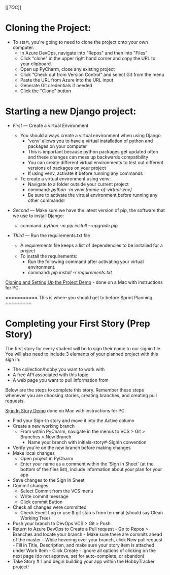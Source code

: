 [[_TOC_]]

# Cloning the Project:
- To start, you're going to need to clone the project onto your own computer.
    - In Azure DevOps, navigate into "Repos" and then into "Files"
    - Click "clone" in the upper right hand corner and copy the URL to your clipboard.
    - Open up PyCharm, close any existing project
    - Click "Check out from Version Control" and select Git from the menu
    - Paste the URL from Azure into the URL input
    - Generate Git credentials if needed
    - Click the "Clone" button


# Starting a new Django project:

- _First_ — Create a virtual Environment
  - You should always create a virtual environment when using Django
    - 'venv' allows you to have a virtual installation of python and packages on your computer
     - This is important because python packages get updated often and these changes can mess up backwards compatibility
      - You can create different virtual environments to test out different versions of packages on your project
    - If using venv, activate it before running any commands
  - To create a virtual environment using venv:
    - Navigate to a folder outside your current project
    - command: _python -m venv [name-of-virtual-env]_
    - Be sure to activate the virtual environment before running any other commands!

- _Second_ — Make sure we have the latest version of pip, the software that we use to install Django:
    - command: _python -m pip install --upgrade pip_
- _Third_ — Run the requirements.txt file
    - A requirements file keeps a list of dependencies to be installed for a project
    - To install the requirements:
      - Run the following command after activating your virtual environment.
      - command: _pip install -r requirements.txt_


[Cloning and Setting Up the Project Demo](https://drive.google.com/file/d/1O7kLTby5iLOo9tAdMX0-SPLtfl1_OPqf/view?usp=sharing) - done on a Mac with instructions for PC.

=========== This is where you should get to before Sprint Planning =========
# Completing your First Story (Prep Story)

The first story for every student will be to sign their name to our signin file. You will also need to include 3 elements of your planned project with this sign in:
  - The collection/hobby you want to work with
  - A free API associated with this topic
  - A web page you want to pull information from

Below are the steps to complete this story. Remember these steps whenever you are choosing stories, creating branches, and creating pull requests.

[Sign In Story Demo](https://drive.google.com/file/d/1jtjKTZNbLiFrVS9bwg6WFI3ws3_4BXqa/view?usp=sharing) done on Mac with instructions for PC.

- Find your Sign-In story and move it into the Active column
- Create a new working branch 
    - From within PyCharm, navigate in the menus to VCS > Git > Branches > New Branch
        - Name your branch with initials-story#-SignIn convention
- Verify you're on the new branch before making changes
- Make local changes
    - Open project in PyCharm
    - Enter your name as a comment within the 'Sign In Sheet' (at the bottom of the files list), include information about your plan for your app
- Save changes to the Sign In Sheet
- Commit changes
    - Select Commit from the VCS menu
    - Write commit message
    - Click commit Button 
- Check all changes were committed
    - Check Event Log or use $ git status from terminal (should say Clean Working Tree)
- Push your branch to DevOps VCS > Git > Push
- Return to Azure DevOps to Create a Pull request
        - Go to Repos > Branches and locate your branch
        - Make sure there are commits ahead of the master
        - While hovering over your branch, click New pull request
        - Fill in Title, Description, and make sure your story item is attached under Work Item
        - Click Create
        - Ignore all options of clicking on the next page (do not approve, set for auto-complete, or abandon)
- Take Story # 1 and begin building your app within the HobbyTracker project!




